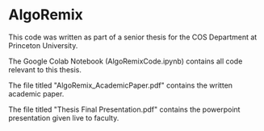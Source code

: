 # AlgoRemix

This code was written as part of a senior thesis for the COS Department at Princeton University.

The Google Colab Notebook (AlgoRemixCode.ipynb) contains all code relevant to this thesis.

The file titled "AlgoRemix_AcademicPaper.pdf" contains the written academic paper.

The file titled "Thesis Final Presentation.pdf" contains the powerpoint presentation given live to faculty.
